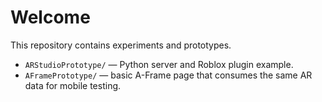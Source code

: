 # Welcome

This repository contains experiments and prototypes.

- `ARStudioPrototype/` — Python server and Roblox plugin example.
- `AFramePrototype/` — basic A-Frame page that consumes the same AR data for mobile testing.
